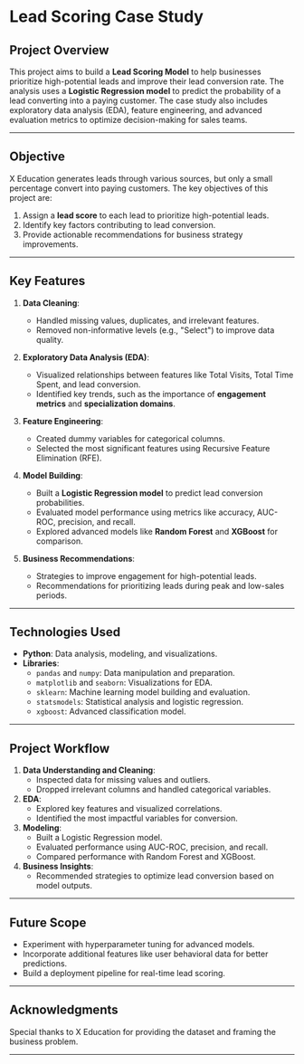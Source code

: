 # **Lead Scoring Case Study**

## **Project Overview**
This project aims to build a **Lead Scoring Model** to help businesses prioritize high-potential leads and improve their lead conversion rate. The analysis uses a **Logistic Regression model** to predict the probability of a lead converting into a paying customer. The case study also includes exploratory data analysis (EDA), feature engineering, and advanced evaluation metrics to optimize decision-making for sales teams.

---

## **Objective**
X Education generates leads through various sources, but only a small percentage convert into paying customers. The key objectives of this project are:
1. Assign a **lead score** to each lead to prioritize high-potential leads.
2. Identify key factors contributing to lead conversion.
3. Provide actionable recommendations for business strategy improvements.

---

## **Key Features**
1. **Data Cleaning**:
   - Handled missing values, duplicates, and irrelevant features.
   - Removed non-informative levels (e.g., "Select") to improve data quality.

2. **Exploratory Data Analysis (EDA)**:
   - Visualized relationships between features like Total Visits, Total Time Spent, and lead conversion.
   - Identified key trends, such as the importance of **engagement metrics** and **specialization domains**.

3. **Feature Engineering**:
   - Created dummy variables for categorical columns.
   - Selected the most significant features using Recursive Feature Elimination (RFE).

4. **Model Building**:
   - Built a **Logistic Regression model** to predict lead conversion probabilities.
   - Evaluated model performance using metrics like accuracy, AUC-ROC, precision, and recall.
   - Explored advanced models like **Random Forest** and **XGBoost** for comparison.

5. **Business Recommendations**:
   - Strategies to improve engagement for high-potential leads.
   - Recommendations for prioritizing leads during peak and low-sales periods.

---

## **Technologies Used**
- **Python**: Data analysis, modeling, and visualizations.
- **Libraries**:
  - `pandas` and `numpy`: Data manipulation and preparation.
  - `matplotlib` and `seaborn`: Visualizations for EDA.
  - `sklearn`: Machine learning model building and evaluation.
  - `statsmodels`: Statistical analysis and logistic regression.
  - `xgboost`: Advanced classification model.

---

## **Project Workflow**
1. **Data Understanding and Cleaning**:
   - Inspected data for missing values and outliers.
   - Dropped irrelevant columns and handled categorical variables.
2. **EDA**:
   - Explored key features and visualized correlations.
   - Identified the most impactful variables for conversion.
3. **Modeling**:
   - Built a Logistic Regression model.
   - Evaluated performance using AUC-ROC, precision, and recall.
   - Compared performance with Random Forest and XGBoost.
4. **Business Insights**:
   - Recommended strategies to optimize lead conversion based on model outputs.

---

## **Future Scope**
- Experiment with hyperparameter tuning for advanced models.
- Incorporate additional features like user behavioral data for better predictions.
- Build a deployment pipeline for real-time lead scoring.

---

## **Acknowledgments**
Special thanks to X Education for providing the dataset and framing the business problem.

--- 
